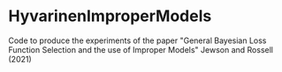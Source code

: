 # HyvarinenImproperModels
Code to produce the experiments of the paper "General Bayesian Loss Function Selection and the use of Improper Models" Jewson and Rossell (2021)
